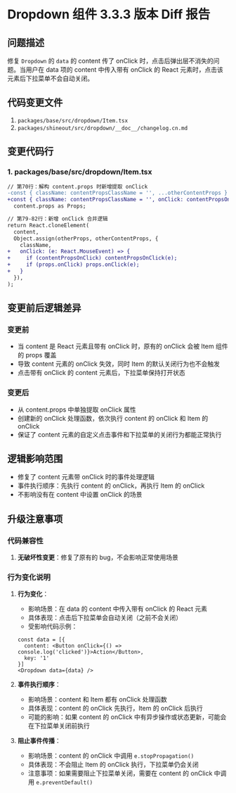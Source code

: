 # Dropdown 组件 3.3.3 版本 Diff 报告

## 问题描述

修复 `Dropdown` 的 `data` 的 content 传了 onClick 时，点击后弹出层不消失的问题。当用户在 data 项的 content 中传入带有 onClick 的 React 元素时，点击该元素后下拉菜单不会自动关闭。

## 代码变更文件

1. `packages/base/src/dropdown/Item.tsx`
2. `packages/shineout/src/dropdown/__doc__/changelog.cn.md`

## 变更代码行

### 1. packages/base/src/dropdown/Item.tsx
```diff
// 第70行：解构 content.props 时新增提取 onClick
-const { className: contentPropsClassName = '', ...otherContentProps } =
+const { className: contentPropsClassName = '', onClick: contentPropsOnClick, ...otherContentProps } =
  content.props as Props;

// 第79-82行：新增 onClick 合并逻辑
return React.cloneElement(
  content,
  Object.assign(otherProps, otherContentProps, {
    className,
+   onClick: (e: React.MouseEvent) => {
+     if (contentPropsOnClick) contentPropsOnClick(e);
+     if (props.onClick) props.onClick(e);
+   }
  }),
);
```

## 变更前后逻辑差异

### 变更前
- 当 content 是 React 元素且带有 onClick 时，原有的 onClick 会被 Item 组件的 props 覆盖
- 导致 content 元素的 onClick 失效，同时 Item 的默认关闭行为也不会触发
- 点击带有 onClick 的 content 元素后，下拉菜单保持打开状态

### 变更后
- 从 content.props 中单独提取 onClick 属性
- 创建新的 onClick 处理函数，依次执行 content 的 onClick 和 Item 的 onClick
- 保证了 content 元素的自定义点击事件和下拉菜单的关闭行为都能正常执行

## 逻辑影响范围
- 修复了 content 元素带 onClick 时的事件处理逻辑
- 事件执行顺序：先执行 content 的 onClick，再执行 Item 的 onClick
- 不影响没有在 content 中设置 onClick 的场景

## 升级注意事项

### 代码兼容性
1. **无破坏性变更**：修复了原有的 bug，不会影响正常使用场景

### 行为变化说明
1. **行为变化**：
   - 影响场景：在 data 的 content 中传入带有 onClick 的 React 元素
   - 具体表现：点击后下拉菜单会自动关闭（之前不会关闭）
   - 受影响代码示例：
   ```tsx
   const data = [{
     content: <Button onClick={() => console.log('clicked')}>Action</Button>,
     key: '1'
   }]
   <Dropdown data={data} />
   ```

2. **事件执行顺序**：
   - 影响场景：content 和 Item 都有 onClick 处理函数
   - 具体表现：content 的 onClick 先执行，Item 的 onClick 后执行
   - 可能的影响：如果 content 的 onClick 中有异步操作或状态更新，可能会在下拉菜单关闭前执行

3. **阻止事件传播**：
   - 影响场景：content 的 onClick 中调用 `e.stopPropagation()`
   - 具体表现：不会阻止 Item 的 onClick 执行，下拉菜单仍会关闭
   - 注意事项：如果需要阻止下拉菜单关闭，需要在 content 的 onClick 中调用 `e.preventDefault()`